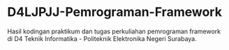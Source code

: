 # D4LJPJJ-Pemrograman-Framework
Hasil kodingan praktikum dan tugas perkuliahan pemrograman framework di D4 Teknik Informatika - Politeknik Elektronika Negeri Surabaya.
